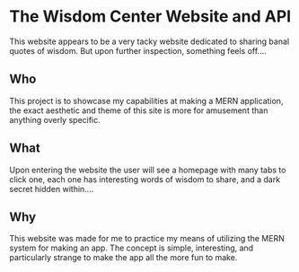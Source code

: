 # The Wisdom Center Website and API
This website appears to be a very tacky website dedicated to sharing banal quotes of wisdom. But upon further inspection, something feels off....

## Who
This project is to showcase my capabilities at making a MERN application, the exact aesthetic and theme of this site is more for amusement than anything overly specific.

## What
Upon entering the website the user will see a homepage with many tabs to click one, each one has interesting words of wisdom to share, and a dark secret hidden within....

## Why
This website was made for me to practice my means of utilizing the MERN system for making an app. The concept is simple, interesting, and particularly strange to make the app all the more fun to make.